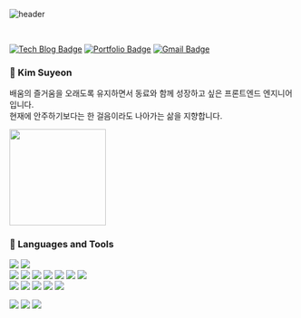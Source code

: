 
![header](https://capsule-render.vercel.app/api?type=wave&color=auto&height=150&section=header&text=SuyeonKim%20&fontSize=90&animation=fadeIn)

</br>
<div aling="center"> 
  
[![Tech Blog Badge](https://img.shields.io/badge/Tech-Link717's_Blog-brightgreen)](https://velog.io/@link717)
[![Portfolio Badge](https://img.shields.io/badge/Portfolio-Notion-lightgrey)]()
[![Gmail Badge](https://img.shields.io/badge/-Gmail-d14836?style=flat-square&logo=Gmail&logoColor=white&link=mailto:ksy95433@gmail.com)](mailto:ksy95433@gmail.com)
</div> 

<h3>🌼 Kim Suyeon</h3>

<p>배움의 즐거움을 오래도록 유지하면서 동료와 함께 성장하고 싶은 프론트엔드 엔지니어입니다.
</br>현재에 안주하기보다는 한 걸음이라도 나아가는 삶을 지향합니다.</p>


<img src="https://github-readme-stats.vercel.app/api?username=link717&show_icons=true" height=170 />

<h3>🌼 Languages and Tools</h3>  


<img src="https://img.shields.io/badge/TypeScript-3178C6?logo=TypeScript&logoColor=white" />&nbsp;<img src="https://img.shields.io/badge/JavaScript-F7DF1E?logo=JavaScript&logoColor=black" />
<br>
<img src="https://img.shields.io/badge/React-61DAFB?logo=React&logoColor=black" />&nbsp;<img src="https://img.shields.io/badge/React Query-FF4154?logo=React Query&logoColor=white" />&nbsp;<img src="https://img.shields.io/badge/Redux-764ABC?logo=Redux&logoColor=black" />&nbsp;<img src="https://img.shields.io/badge/Redux Saga-999999?logo=Redux Saga&logoColor=black" />&nbsp;<img src="https://img.shields.io/badge/Next.js-000000?logo=Next.js&logoColor=white" />&nbsp;<img src="https://img.shields.io/badge/GraphQL-E10098?logo=GraphQL&logoColor=white" />&nbsp;<img src="https://img.shields.io/badge/Apollo GraphQL-311C87?logo=Apollo GraphQL&logoColor=white" />
<br>
<img src="https://img.shields.io/badge/StyledComponents-DB7093?logo=styled-components&logoColor=white" />&nbsp;<img src="https://img.shields.io/badge/Tailwind CSS-06B6D4?logo=Tailwind CSS&logoColor=white" />&nbsp;<img src="https://img.shields.io/badge/Sass-CC6699?logo=Sass&logoColor=white" />&nbsp;<img src="https://img.shields.io/badge/CSS3-1572B6?logo=CSS3&logoColor=white" />&nbsp;<img src="https://img.shields.io/badge/HTML5-E34F26?logo=HTML5&logoColor=white" />


<img src="https://img.shields.io/badge/Vue.js-4FC08D?logo=Vue.js&logoColor=white" />&nbsp;<img src="https://img.shields.io/badge/Dart-0175C2?logo=Dart&logoColor=white" />&nbsp;<img src="https://img.shields.io/badge/Flutter-02569B?logo=Flutter&logoColor=white" />

</br>

<!--![footer](https://capsule-render.vercel.app/api?type=wave&color=auto&height=120&section=footer&text=&fontSize=90)-->

<!--
**Link717/Link717** is a ✨ _special_ ✨ repository because its `README.md` (this file) appears on your GitHub profile.

Here are some ideas to get you started:

- 🔭 I’m currently working on ...
- 🌱 I’m currently learning ...
- 👯 I’m looking to collaborate on ...
- 🤔 I’m looking for help with ...
- 💬 Ask me about ...
- 📫 How to reach me: ...
- 😄 Pronouns: ...
- ⚡ Fun fact: ...
-->
